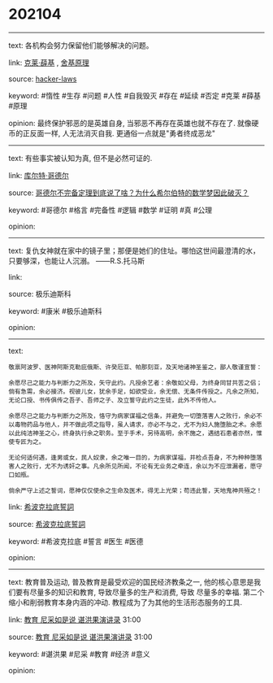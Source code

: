 # 202104

---

text: 各机构会努力保留他们能够解决的问题。

link: [克莱·薛基](https://zh.wikipedia.org/zh-sg/%E5%85%8B%E8%8E%B1%C2%B7%E8%88%8D%E5%9F%BA#%E8%96%9B%E5%9F%BA%E5%8E%9F%E5%88%99) , [舍基原理](https://github.com/zoroqi/hacker-laws-zh#%E8%88%8D%E5%9F%BA%E5%8E%9F%E7%90%86-the-shirky-principle)

source: [hacker-laws](https://github.com/zoroqi/hacker-laws-zh)

keyword: #惰性 #生存 #问题 #人性 #自我毁灭 #存在 #延续 #否定 #克莱 #薛基 #原理

opinion: 最终保护邪恶的是英雄自身, 当邪恶不再存在英雄也就不存在了. 就像硬币的正反面一样, 人无法消灭自我. 更通俗一点就是"勇者终成恶龙"

---

text: 有些事实被认知为真, 但不是必然可证的.

link: [库尔特·哥德尔](https://zh.wikipedia.org/zh-hans/%E5%BA%93%E5%B0%94%E7%89%B9%C2%B7%E5%93%A5%E5%BE%B7%E5%B0%94)

source: [哥德尔不完备定理到底说了啥？为什么希尔伯特的数学梦因此破灭？](https://www.youtube.com/watch?v=FVZaOTi6ZbE)

keyword: #哥德尔 #格言 #完备性 #逻辑 #数学 #证明 #真 #公理

opinion:

---

text: 复仇女神就在家中的镜子里；那便是她们的住址。哪怕这世间最澄清的水，只要够深，也能让人沉溺。 ——R.S.托马斯

link:

source: 极乐迪斯科

keyword: #康米 #极乐迪斯科

opinion:

---

text:
```
敬禀阿波罗、医神阿斯克勒庇俄斯、许癸厄亚、帕那刻亚，及天地诸神圣鉴之，鄙人敬谨宣誓：

余愿尽己之能力与判断力之所及，矢守此约。凡授余艺者：余敬如父母，为终身同甘共苦之侣；倘有急需，余必接济。视彼儿女，犹余手足，如欲受业，余无偿、无条件传授之。凡余之所知，无论口授、书传俱传之吾子、吾师之子、及立誓守此约之生徒，此外不传他人。

余愿尽己之能力与判断力之所及，恪守为病家谋福之信条，并避免一切堕落害人之败行，余必不以毒物药品与他人，并不做此项之指导，虽人请求，亦必不与之，尤不为妇人施堕胎之术。余愿以此纯洁神圣之心，终身执行余之职务。至于手术，另待高明，余不施之，遇结石患者亦然，惟使专匠为之。

无论何适何遇，逢男或女，民人奴隶，余之唯一目的，为病家谋福，并检点吾身，不为种种堕落害人之败行，尤不为诱奸之事。凡余所见所闻，不论有无业务之牵连，余以为不应泄漏者，愿守口如瓶。

倘余严守上述之誓词，愿神仅仅使余之生命及医术，得无上光荣；苟违此誓，天地鬼神共殛之！
```

link: [希波克拉底誓詞](https://zh.wikipedia.org/wiki/%E5%B8%8C%E6%B3%A2%E5%85%8B%E6%8B%89%E5%BA%95%E8%AA%93%E8%A9%9E)

source: [希波克拉底誓詞](https://zh.wikipedia.org/wiki/%E5%B8%8C%E6%B3%A2%E5%85%8B%E6%8B%89%E5%BA%95%E8%AA%93%E8%A9%9E)

keyword: #希波克拉底 #誓言 #医生 #医德

opinion:

---

text: 教育普及运动, 普及教育是最受欢迎的国民经济教条之一, 他的核心意思是我们要有尽量多的知识和教育, 导致尽量多的生产和消费, 导致 尽量多的幸福. 第二个缩小和削弱教育本身内涵的冲动. 教程成为了为其他的生活形态服务的工具.

link: [教育 尼采如是说 谌洪果演讲录](https://www.youtube.com/watch?v=yinLvhTXhgQ) 31:00

source: [教育 尼采如是说 谌洪果演讲录](https://www.youtube.com/watch?v=yinLvhTXhgQ) 31:00

keyword: #谌洪果 #尼采 #教育 #经济 #意义

opinion:
